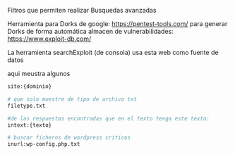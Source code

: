 Filtros que permiten realizar  Busquedas avanzadas

Herramienta para Dorks de google: https://pentest-tools.com/ para generar Dorks de forma automática
almacen de vulnerabilidades: https://www.exploit-db.com/

La herramienta searchExploit (de consola) usa esta web como fuente de datos


aqui meustra algunos
```sh fold:"Fijar la busqueda en una web"
site:{dominio}

# que solo muestre de tipo de archivo txt
filetype.txt

#de las respuestas encontradas que en el texto tenga este texto:
intext:{texto}

# buscar ficheros de wordpress criticos
inurl:wp-config.php.txt
```
